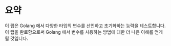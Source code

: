 # 요약

이 랩은 Golang 에서 다양한 타입의 변수를 선언하고 초기화하는 능력을 테스트합니다. 이 랩을 완료함으로써 Golang 에서 변수를 사용하는 방법에 대한 더 나은 이해를 얻게 될 것입니다.
